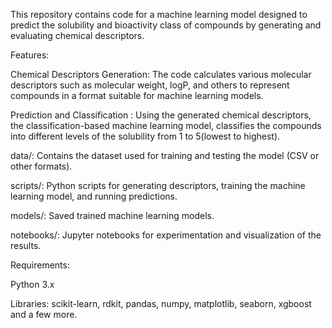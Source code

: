 This repository contains code for a machine learning model designed to predict the solubility and bioactivity class of compounds by generating and evaluating chemical descriptors.

Features:

Chemical Descriptors Generation: The code calculates various molecular descriptors such as molecular weight, logP, and others to represent compounds in a format suitable for machine learning models.

Prediction and Classification : Using the generated chemical descriptors, the classification-based machine learning model, classifies the compounds into different levels of the solubility from 1 to 5(lowest to highest).

data/: Contains the dataset used for training and testing the model (CSV or other formats).

scripts/: Python scripts for generating descriptors, training the machine learning model, and running predictions.

models/: Saved trained machine learning models.

notebooks/: Jupyter notebooks for experimentation and visualization of the results.

Requirements:

Python 3.x

Libraries: scikit-learn, rdkit, pandas, numpy, matplotlib, seaborn, xgboost and a few more.
